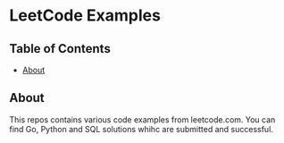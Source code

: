 # LeetCode Examples

## Table of Contents

- [About](#about)

## About <a name = "about"></a>

This repos contains various code examples from leetcode.com. You can find Go, Python and SQL solutions whihc are submitted and successful.

